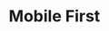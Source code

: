 ---
# This topic lives at
# https://digital.gov/topics/mobile-first

# Topic Title
title: "Mobile First"

# description — keep it short and clear
summary: ""

# Weight
weight: 1

# For more information on managing topics,
# see https://github.com/GSA/digitalgov.gov/wiki/topics
---